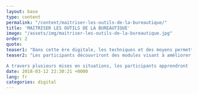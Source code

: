 ```yaml
---
layout: base
type: content
permalink: "/content/maitriser-les-outils-de-la-bureautique/"
title: 'MAITRISER LES OUTILS DE LA BUREAUTIQUE'
image: "/assets/img/maitriser-les-outils-de-la-bureautique.jpg"
order: 2
quote:
teaser1: "Dans cette ère digitale, les techniques et des moyens permettant l’automatisation des activités de bureau et, principalement, le traitement et la communication de la parole, de l'écrit et de l'image ont une place prépondérante."
teaser2: "Les participants découvriront des modules visant à améliorer la maîtrise du pack Office (Word, Excel, Powerpoint).

A travers plusieurs mises en situations, les participants apprendront  à améliorer leur organisation personnelle, à gérer leur charge de travail de manière optimale et à communiquer efficacement."
date: 2018-03-12 22:30:21 +0000
lang: fr
categories: digital
---
```


